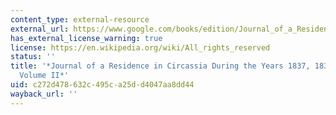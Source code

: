 ```yaml
---
content_type: external-resource
external_url: https://www.google.com/books/edition/Journal_of_a_Residence_in_Circassia_Duri/SNlAAQAAMAAJ?hl=en&gbpv=1
has_external_license_warning: true
license: https://en.wikipedia.org/wiki/All_rights_reserved
status: ''
title: '*Journal of a Residence in Circassia During the Years 1837, 1838, and 1839,
  Volume II*'
uid: c272d478-632c-495c-a25d-d4047aa8dd44
wayback_url: ''
---
```

